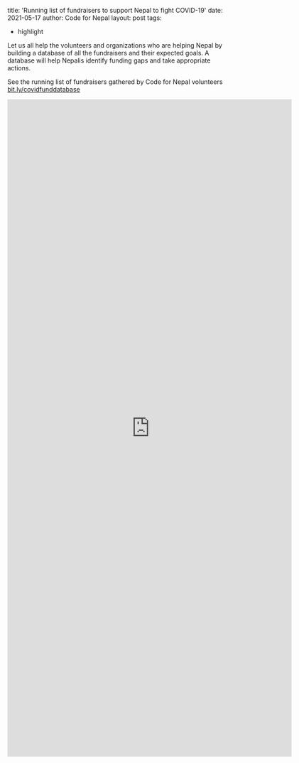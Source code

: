 title: 'Running list of fundraisers to support Nepal to fight COVID-19'
date: 2021-05-17
author: Code for Nepal
layout: post
tags:
- highlight


Let us all help the volunteers and organizations who are helping Nepal by building a database of all the fundraisers and their expected goals. A database will help Nepalis identify funding gaps and take appropriate actions.

See the running list of fundraisers gathered by Code for Nepal volunteers [bit.ly/covidfunddatabase](bit.ly/covidfunddatabase)

<iframe src="https://docs.google.com/forms/d/e/1FAIpQLSffhjde4Rl52KFiDe90tfX4qLM3YpJK-JRbGcXjrQCX-kgnLQ/viewform?embedded=true" width="640" height="1479" frameborder="0" marginheight="0" marginwidth="0">Loading…</iframe>
